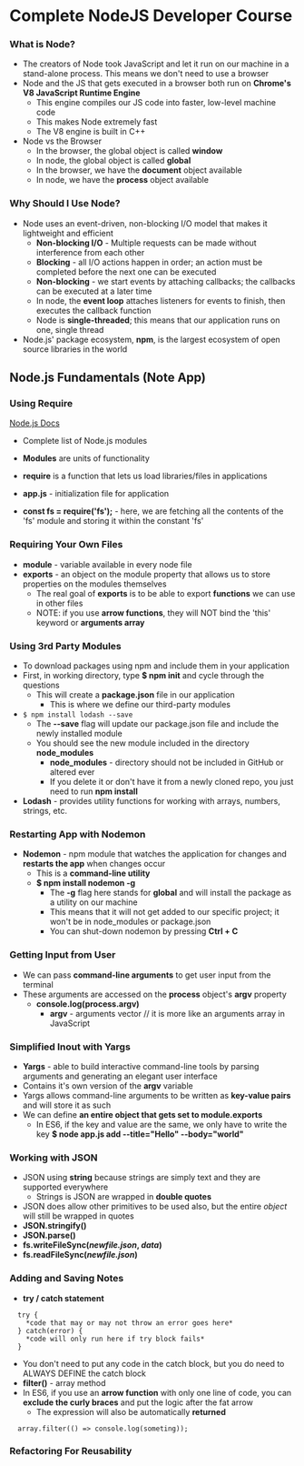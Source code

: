 # Complete NodeJS Developer Course
### What is Node?

* The creators of Node took JavaScript and let it run on our machine in a stand-alone process. This means we don't need to use a browser
* Node and the JS that gets executed in a browser both run on **Chrome's V8 JavaScript Runtime Engine**
  * This engine compiles our JS code into faster, low-level machine code
  * This makes Node extremely fast
  * The V8 engine is built in C++
* Node vs the Browser
  * In the browser, the global object is called **window**
  * In node, the global object is called **global**
  * In the browser, we have the **document** object available
  * In node, we have the **process** object available

### Why Should I Use Node?

* Node uses an event-driven, non-blocking I/O model that makes it lightweight and efficient
  * **Non-blocking I/O** - Multiple requests can be made without interference from each other
  * **Blocking** - all I/O actions happen in order; an action must be completed before the next one can be executed
  * **Non-blocking** - we start events by attaching callbacks; the callbacks can be executed at a later time
  * In node, the **event loop** attaches listeners for events to finish, then executes the callback function
  * Node is **single-threaded**; this means that our application runs on one, single thread
* Node.js' package ecosystem, **npm**, is the largest ecosystem of open source libraries in the world

## Node.js Fundamentals (Note App)
### Using Require
[Node.js Docs](http://nodejs.org/api)
  * Complete list of Node.js modules

* **Modules** are units of functionality
* **require** is a function that lets us load libraries/files in applications
* **app.js** - initialization file for application
* **const fs = require('fs');** - here, we are fetching all the contents of the 'fs' module and storing it within the constant 'fs'

### Requiring Your Own Files

* **module** - variable available in every node file
* **exports** - an object on the module property that allows us to store properties on the modules themselves
  * The real goal of **exports** is to be able to export **functions** we can use in other files
  * NOTE: if you use **arrow functions**, they will NOT bind the 'this' keyword  or **arguments array**

### Using 3rd Party Modules

* To download packages using npm and include them in your application
* First, in working directory, type **$ npm init** and cycle through the questions
  * This will create a **package.json** file in our application
    * This is where we define our third-party modules
* `$ npm install lodash --save`
  * The **--save** flag will update our package.json file and include the newly installed module
  * You should see the new module included in the directory **node_modules**
    * **node_modules** - directory should not be included in GitHub or altered ever
    * If you delete it or don't have it from a newly cloned repo, you just need to run **npm install**
* **Lodash** - provides utility functions for working with arrays, numbers, strings, etc.

### Restarting App with Nodemon

* **Nodemon** - npm module that watches the application for changes and **restarts the app** when changes occur
  * This is a **command-line utility**
  * **$ npm install nodemon -g**
    * The **-g** flag here stands for **global** and will install the package as a utility on our machine
    * This means that it will not get added to our specific project; it won't be in node_modules or package.json
    * You can shut-down nodemon by pressing **Ctrl + C**

### Getting Input from User

* We can pass **command-line arguments** to get user input from the terminal
* These arguments are accessed on the **process** object's **argv** property
  * **console.log(process.argv)**
    * **argv** - arguments vector // it is more like an arguments array in JavaScript

### Simplified Inout with Yargs

* **Yargs** - able to build interactive command-line tools by parsing arguments and generating an elegant user interface
* Contains it's own version of the **argv** variable
* Yargs allows command-line arguments to be written as **key-value pairs** and will store it as such
* We can define **an entire object that gets set to module.exports**
  * In ES6, if the key and value are the same, we only have to write the key
  **$ node app.js add --title="Hello" --body="world"**

### Working with JSON

* JSON using **string** because strings are simply text and they are supported everywhere
  * Strings is JSON are wrapped in **double quotes**
* JSON does allow other primitives to be used also, but the entire *object* will still be wrapped in quotes
* **JSON.stringify()**
* **JSON.parse()**
* **fs.writeFileSync(*newfile.json*, *data*)**
* **fs.readFileSync(*newfile.json*)**

### Adding and Saving Notes

* **try / catch statement**
```
  try {
    *code that may or may not throw an error goes here*
  } catch(error) {
    *code will only run here if try block fails*
  }
```
* You don't need to put any code in the catch block, but you do need to ALWAYS DEFINE the catch block
* **filter()** - array method
* In ES6, if you use an **arrow function** with only one line of code, you can **exclude the curly braces** and put the logic after the fat arrow
  * The expression will also be automatically **returned**
```
  array.filter(() => console.log(someting));
```

### Refactoring For Reusability
